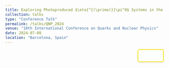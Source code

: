```yaml
---
title: Exploring Photoproduced $\eta{^{(\prime)}}\pi^0$ Systems in the Search for Exotic Hadrons at GlueX - $\textit{QNP}$
collection: talks
type: "Conference Talk"
permalink: /talks/QNP_2024
venue: "10th International Conference on Quarks and Nuclear Physics"
date: 2024-07-08
location: "Barcelona, Spain"
---
```


<div style="display: flex; align-items: flex-start; justify-content: flex-end; border: 2px solid #f9e40c; padding: 10px; border-radius: 5px; width: fit-content; box-shadow: 0 2px 4px rgba(0, 0, 0, 0.1); margin-left: auto;">
  <p style="margin: 0;">
    <a href="https://indico.icc.ub.edu/event/180/contributions/2533/" style="text-decoration: none; color: #ffffff !important; font-weight: bold;">
      Abstract
    </a>
  </p>
</div>


